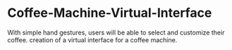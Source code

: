 # Coffee-Machine-Virtual-Interface
With simple hand gestures, users will be able to select and customize their coffee. creation of  a virtual interface for a coffee machine.

